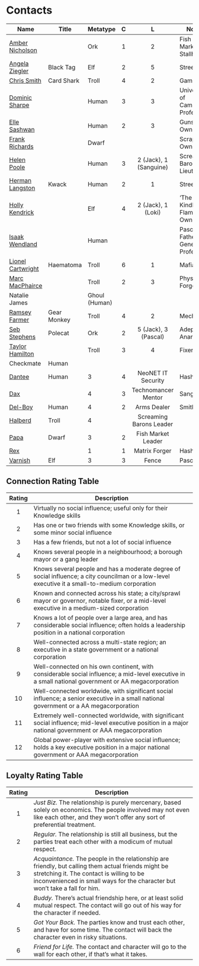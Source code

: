 # Contacts

Name | Title | Metatype | C | L | Notes | Player
---- | ----- | -------- |:-:|:-:| ----- | ------
[Amber Nicholson](AmberNicholson.md) | | Ork | 1 | 2 | Fish Market Stallholder | Hash
[Angela Ziegler](AngelaZiegler.md) | Black Tag | Elf | 2 | 5 | Street Doc | Smith
[Chris Smith](ChrisSmith.md) | Card Shark | Troll | 4 | 2 | Gambler | Loki
[Dominic Sharpe](DominicSharpe.md) | | Human | 3 | 3 | University of Cambridge Professor | Jack
[Elle Sashwan](ElleSashwan.md) | | Human | 2 | 3 | Gunshop Owner | Sanguine
[Frank Richards](FrankRichards.md) | | Dwarf | | | Scrapyard Owner |
[Helen Poole](HelenPoole.md) | | Human | 3 | 2 (Jack), 1 (Sanguine) | Screaming Barons Lieutenant | Jack, Sanguine
[Herman Langston](HermanLangston.md) | Kwack | Human | 2 | 1 | Street Doc | Pascal
[Holly Kendrick](HollyKendrick.md) | | Elf | 4 | 2 (Jack), 1 (Loki) | ‘The Kindled Flame’ Bar Owner | Jack
[Isaak Wendland](IsaakWendland.md) | | Human | | | Pascal’s Father, Genetics Professor | Pascal
[Lionel Cartwright](LionelCartwright.md) | Haematoma | Troll | 6 | 1 | Mafia Boss | Pascal
[Marc MacPhairce](MarcMacPhairce.md) | | Troll | 2 | 3 | Physical Forger | Jack
Natalie James | | Ghoul (Human) | | | |
[Ramsey Farmer](RamseyFarmer.md) | Gear Monkey | Troll | 4 | 2 | Mechanic | Loki
[Seb Stephens](SebStephens.md) | Polecat | Ork | 2 | 5 (Jack), 3 (Pascal) | Adept, Anarchist | Jack, Pascal
[Taylor Hamilton](TaylorHamilton.md) | | Troll | 3 | 4 | Fixer | Loki
 | Checkmate | Human | | | |
 | [Dantee](Dantee.md) | Human | 3 | 4 | NeoNET IT Security | Hash
 | [Dax](Dax.md) | | 4 | 3 | Technomancer Mentor | Sanguine
 | [Del-Boy](DelBoy.md) | Human | 4 | 2 | Arms Dealer | Smith
 | [Halberd](Halberd.md) | Troll | 4 | | Screaming Barons Leader |
 | [Papa](Papa.md) | Dwarf | 3 | 2 | Fish Market Leader |
 | [Rex](Rex.md) | | 1 | 1 | Matrix Forger | Hash
 | [Varnish](Varnish.md) | Elf | 3 | 3 | Fence | Pascal

## Connection Rating Table

Rating | Description
:-----:| -----------
1 | Virtually no social influence; useful only for their Knowledge skills
2 | Has one or two friends with some Knowledge skills, or some minor social influence
3 | Has a few friends, but not a lot of social influence
4 | Knows several people in a neighbourhood; a borough mayor or a gang leader
5 | Knows several people and has a moderate degree of social influence; a city councilman or a low-level executive it a small-to-medium corporation
6 | Known and connected across his state; a city/sprawl mayor or governor, notable fixer, or a mid-level executive in a medium-sized corporation
7 | Knows a lot of people over a large area, and has considerable social influence; often holds a leadership position in a national corporation
8 | Well-connected across a multi-state region; an executive in a state government or a national corporation
9 | Well-connected on his own continent, with considerable social influence; a mid-level executive in a small national government or AA megacorporation
10 | Well-connected worldwide, with significant social influence; a senior executive in a small national government or a AA megacorporation
11 | Extremely well-connected worldwide, with significant social influence; mid-level executive position in a major national government or AAA megacorporation
12 | Global power-player with extensive social influence; holds a key executive position in a major national government or AAA megacorporation

## Loyalty Rating Table

Rating | Description
:-----:| -----------
1 | *Just Biz.*  The relationship is purely mercenary, based solely on economics.  The people involved may not even like each other, and they won’t offer any sort of preferential treatment.
2 | *Regular.*  The relationship is still all business, but the parties treat each other with a modicum of mutual respect.
3 | *Acquaintance.*  The people in the relationship are friendly, but calling them actual friends might be stretching it.  The contact is willing to be inconvenienced in small ways for the character but won’t take a fall for him.
4 | *Buddy.*  There’s actual friendship here, or at least solid mutual respect.  The contact will go out of his way for the character if needed.
5 | *Got Your Back.*  The parties know and trust each other, and have for some time.  The contact will back the character even in risky situations.
6 | *Friend for Life.*  The contact and character will go to the wall for each other, if that’s what it takes.
